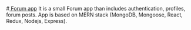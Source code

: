 #<a href='Myforum/blob/master/client/src/App.js'> Forum app</a>
  <meta http-equiv="refresh" content="1;URL='Myforum/blob/master/client/src/App.js'" />
It is a small Forum app than includes authentication, profiles, forum posts. App is based on MERN stack (MongoDB, Mongoose, React, Redux, Nodejs, Express).
